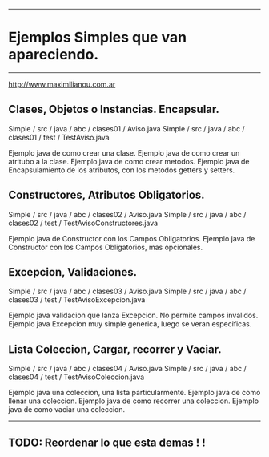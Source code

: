 -------------------------------------
# Ejemplos Simples que van apareciendo.

-------------------------------------
http://www.maximilianou.com.ar

##  Clases, Objetos o Instancias. Encapsular.
Simple / src / java / abc / clases01 / Aviso.java
Simple / src / java / abc / clases01 / test / TestAviso.java

Ejemplo java de como crear una clase.
Ejemplo java de como crear un atritubo a la clase.
Ejemplo java de como crear metodos.
Ejemplo java de Encapsulamiento de los atributos, con los metodos getters y setters.

##  Constructores, Atributos Obligatorios.
Simple / src / java / abc / clases02 / Aviso.java
Simple / src / java / abc / clases02 / test / TestAvisoConstructores.java

Ejemplo java de Constructor con los Campos Obligatorios.
Ejemplo java de Constructor con los Campos Obligatorios, mas opcionales.

##  Excepcion, Validaciones.
Simple / src / java / abc / clases03 / Aviso.java
Simple / src / java / abc / clases03 / test / TestAvisoExcepcion.java

Ejemplo java validacion que lanza Excepcion. No permite campos invalidos.
Ejemplo java Excepcion muy simple generica, luego se veran especificas.

##  Lista Coleccion, Cargar, recorrer y Vaciar.
Simple / src / java / abc / clases04 / Aviso.java
Simple / src / java / abc / clases04 / test / TestAvisoColeccion.java

Ejemplo java una coleccion, una lista particularmente.
Ejemplo java de como llenar una coleccion.
Ejemplo java de como recorrer una coleccion.
Ejemplo java de como vaciar una coleccion.

-------------------------------------
TODO: Reordenar lo que esta demas ! !
-------------------------------------
